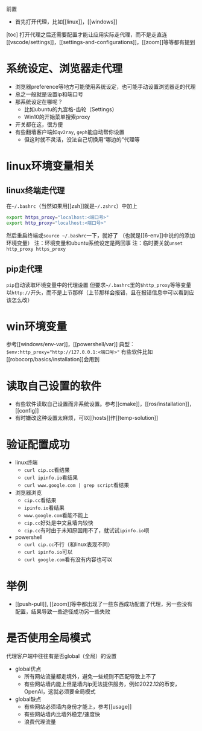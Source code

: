 前置
- 首先打开代理，比如[[linux]]，[[windows]]

[toc]
打开代理之后还需要配置才能让应用实际走代理，而不是走直连
[[vscode/settings]]，[[settings-and-configurations]]，[[zoom]]等等都有提到
# 系统设定、浏览器走代理
- 浏览器preference等地方可能使用系统设定，也可能手动设置浏览器走的代理
- 总之一般就是设置ip和端口号
- 那系统设定在哪呢？
  - 比如ubuntu的九宫格-齿轮（Settings）
  - Win10的开始菜单搜索proxy
- 开关都在这，很方便
- 有些翻墙客户端如`qv2ray`, `geph`能自动帮你设置
  - 但这时就不灵活，没法自己切换用“哪边的”代理等
# linux环境变量相关
## linux终端走代理
在`~/.bashrc`（当然如果用[[zsh]]就是`~/.zshrc`）中加上
```sh
export https_proxy="localhost:<端口号>"
export http_proxy="localhost:<端口号>"
```
然后重启终端或`source ~/.bashrc`一下，就好了
（也就是[[6-env]]中说的的添加环境变量）
注：环境变量和ubuntu系统设定是两回事
注：临时要关就`unset http_proxy https_proxy`
## pip走代理
`pip`自动读取环境变量中的代理设置
但要求`~/.bashrc`里的`$http_proxy`等等变量以`http://`开头，而不是上节那样（上节那样会报错，且在报错信息中可以看到应该怎么改）
# win环境变量
参考[[windows/env-var]]，[[powershell/var]]
典型：`$env:http_proxy="http://127.0.0.1:<端口号>"`
有些软件比如[[robocorp/basics/installation]]会用到
# 读取自己设置的软件
- 有些软件读取自己设置而非系统设置。参考[[cmake]]，[[ros/installation]]，[[config]]
- 有时嫌改这种设置太麻烦，可以[[hosts]]作[[temp-solution]]
# 验证配置成功
- linux终端
  - `curl cip.cc`看结果
  - `curl ipinfo.io`看结果
  - `curl www.google.com | grep script`看结果
- 浏览器浏览
  - `cip.cc`看结果
  - `ipinfo.io`看结果
  - `www.google.com`看能不能上
  - `cip.cc`好处是中文且墙内较快
  - `cip.cc`有时由于未知原因用不了，就试试`ipinfo.io`呗
- powershell
  - `curl cip.cc`不行（和linux表现不同）
  - `curl ipinfo.io`可以
  - `curl google.com`看有没有内容也可以
# 举例
- [[push-pull]], [[zoom]]等中都出现了一些东西成功配置了代理，另一些没有配置，结果导致一些途径成功另一些失败
# 是否使用全局模式
代理客户端中往往有是否global（全局）的设置
- global优点
  - 所有网站流量都走境外，避免一些规则不匹配导致上不了
  - 有些网站墙内能上但是墙内ip无法提供服务，例如2022.12的币安，OpenAI，这就必须要全局模式
- global缺点
  - 有些网站必须墙内身份才能上，参考[[usage]]
  - 有些网站墙内比墙外稳定/速度快
  - 浪费代理流量